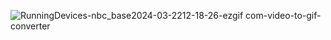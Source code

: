 ![RunningDevices-nbc_base2024-03-2212-18-26-ezgif com-video-to-gif-converter](https://github.com/Combro-Kim/nbc_baseProject/assets/84631435/ed0e5a32-93ce-401e-98a7-07ee171b9647)
